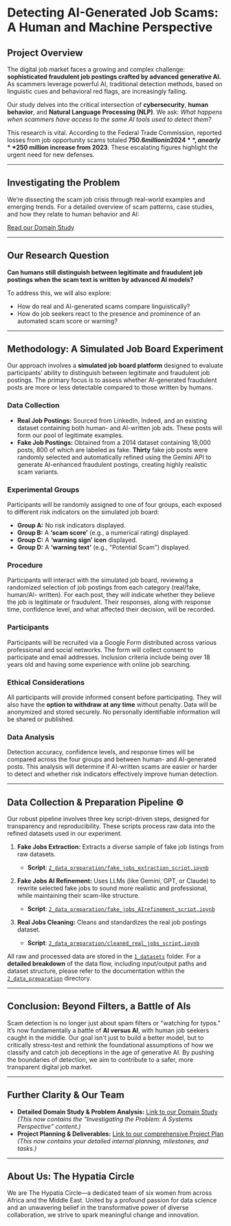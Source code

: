 # Detecting AI-Generated Job Scams: A Human and Machine Perspective

## **Project Overview**

The digital job market faces a growing and complex challenge: **sophisticated
fraudulent job postings crafted by advanced generative AI.** As scammers
leverage powerful AI, traditional detection methods, based on linguistic
cues and behavioral red flags, are increasingly failing.

Our study delves into the critical intersection of **cybersecurity**,
**human behavior**, and **Natural Language Processing (NLP)**. We ask:
*What happens when scammers have access to the same AI tools used to detect
them?*

This research is vital. According to the Federal Trade Commission, reported
losses from job opportunity scams totaled **$750.6 million in 2024**, a
nearly **$250 million increase from 2023**. These escalating figures
highlight the urgent need for new defenses.

---

## Investigating the Problem

We’re dissecting the scam job crisis through real-world examples and emerging
trends. For a detailed overview of scam patterns, case studies, and how they
relate to human behavior and AI:

[Read our Domain Study](https://github.com/MIT-Emerging-Talent/ET6-CDSP-group-21-repo/tree/main/0_domain_study)

---

## **Our Research Question**

**Can humans still distinguish between legitimate and fraudulent job postings
when the scam text is written by advanced AI models?**

To address this, we will also explore:

* How do real and AI-generated scams compare linguistically?
* How do job seekers react to the presence and prominence of an automated
    scam score or warning?

---

## **Methodology: A Simulated Job Board Experiment**

Our approach involves a **simulated job board platform** designed to
evaluate participants’ ability to distinguish between legitimate and
fraudulent job postings. The primary focus is to assess whether AI-generated
fraudulent posts are more or less detectable compared to those written by
humans.

### **Data Collection**

* **Real Job Postings:** Sourced from LinkedIn, Indeed, and an existing
    dataset containing both human- and AI-written job ads. These posts
    will form our pool of legitimate examples.
* **Fake Job Postings:** Obtained from a 2014 dataset containing 18,000
    posts, 800 of which are labeled as fake. **Thirty** fake job posts were
    randomly selected and automatically refined using the Gemini API to
    generate AI-enhanced fraudulent postings, creating highly realistic scam
    variants.

### **Experimental Groups**

Participants will be randomly assigned to one of four groups, each exposed
to different risk indicators on the simulated job board:

* **Group A:** No risk indicators displayed.
* **Group B:** A **‘scam score’** (e.g., a numerical rating) displayed.
* **Group C:** A **‘warning sign’ icon** displayed.
* **Group D:** A **‘warning text’** (e.g., "Potential Scam") displayed.

### **Procedure**

Participants will interact with the simulated job board, reviewing a
randomized selection of job postings from each category (real/fake, human/AI-
written). For each post, they will indicate whether they believe the job is
legitimate or fraudulent. Their responses, along with response time,
confidence level, and what affected their decision, will be recorded.

### **Participants**

Participants will be recruited via a Google Form distributed across various
professional and social networks. The form will collect consent to
participate and email addresses. Inclusion criteria include being over 18
years old and having some experience with online job searching.

### **Ethical Considerations**

All participants will provide informed consent before participating. They
will also have the **option to withdraw at any time** without penalty. Data
will be anonymized and stored securely. No personally identifiable
information will be shared or published.

### **Data Analysis**

Detection accuracy, confidence levels, and response times will be compared
across the four groups and between human- and AI-generated posts. This
analysis will determine if AI-written scams are easier or harder to detect
and whether risk indicators effectively improve human detection.

---

## **Data Collection & Preparation Pipeline** ⚙️

Our robust pipeline involves three key script-driven steps, designed for
transparency and reproducibility. These scripts process raw data into the
refined datasets used in our experiment.

1. **Fake Jobs Extraction:** Extracts a diverse sample of fake job listings
    from raw datasets.
    * **Script**:
        [`2_data_preparation/fake_jobs_extraction_script.ipynb`](./2_data_preparation/fake_jobs_extraction_script.ipynb)

2. **Fake Jobs AI Refinement:** Uses LLMs (like Gemini, GPT, or Claude) to
    rewrite selected fake jobs to sound more realistic and professional,
    while maintaining their scam-like structure.
    * **Script**:
        [`2_data_preparation/fake_jobs_AIrefinement_script.ipynb`](./2_data_preparation/fake_jobs_AIrefinement_script.ipynb)

3. **Real Jobs Cleaning:** Cleans and standardizes the real job postings
    dataset.
    * **Script**:
        [`2_data_preparation/cleaned_real_jobs_script.ipynb`](./2_data_preparation/cleaned_real_jobs_script.ipynb)

 All raw and processed data are stored in the
[`1_datasets`](https://github.com/MIT-Emerging-Talent/ET6-CDSP-group-21-repo/tree/main/1_datasets)
folder. For a **detailed breakdown** of the data flow, including input/output
paths and dataset structure, please refer to the documentation within the
[`2_data_preparation`](https://github.com/MIT-Emerging-Talent/ET6-CDSP-group-21-repo/tree/main/2_data_preparation)
directory.

---

## **Conclusion: Beyond Filters, a Battle of AIs**

Scam detection is no longer just about spam filters or "watching for typos."
It’s now fundamentally a battle of **AI versus AI**, with human job seekers
caught in the middle. Our goal isn't just to build a better model, but to
critically stress-test and rethink the foundational assumptions of how we
classify and catch job deceptions in the age of generative AI. By pushing
the boundaries of detection, we aim to contribute to a safer, more
transparent digital job market.

---

## **Further Clarity & Our Team**

* **Detailed Domain Study & Problem Analysis:**
    [Link to our Domain Study](https://github.com/MIT-Emerging-Talent/ET6-CDSP-group-21-repo/tree/main/0_domain_study)
    *(This now contains the "Investigating the Problem: A Systems Perspective"
    content.)*
* **Project Planning & Deliverables:**
    [Link to our comprehensive Project Plan](https://docs.google.com/document/d/1i1eVjbVNQgU_a4QyH9LMGibSnDSmWRm3lal7s9J1-GM/edit?tab=t.0)
    *(This now contains your detailed internal planning, milestones, and tasks.)*

---

## About Us: The Hypatia Circle

We are The Hypatia Circle—a dedicated team of six women from across Africa
and the Middle East. United by a profound passion for data science and an
unwavering belief in the transformative power of diverse collaboration, we
strive to spark meaningful change and innovation.
